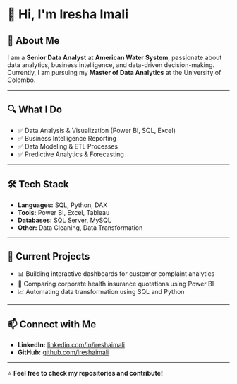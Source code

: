 # 👋 Hi, I'm Iresha Imali  

## 💼 About Me  
I am a **Senior Data Analyst** at **American Water System**, passionate about data analytics, business intelligence, and data-driven decision-making. Currently, I am pursuing my **Master of Data Analytics** at the University of Colombo.  

---

## 🔍 What I Do  
- ✅ Data Analysis & Visualization (Power BI, SQL, Excel)  
- ✅ Business Intelligence Reporting  
- ✅ Data Modeling & ETL Processes  
- ✅ Predictive Analytics & Forecasting  

---

## 🛠 Tech Stack  
- **Languages:** SQL, Python, DAX  
- **Tools:** Power BI, Excel, Tableau  
- **Databases:** SQL Server, MySQL  
- **Other:** Data Cleaning, Data Transformation  

---

## 📌 Current Projects  
- 📊 Building interactive dashboards for customer complaint analytics  
- 🏥 Comparing corporate health insurance quotations using Power BI  
- 📈 Automating data transformation using SQL and Python  

---

## 📫 Connect with Me  
- **LinkedIn:** [linkedin.com/in/ireshaimali](https://linkedin.com/in/ireshaimali)  
- **GitHub:** [github.com/ireshaimali](https://github.com/ireshaimali)  

---

⭐ **Feel free to check my repositories and contribute!**  
